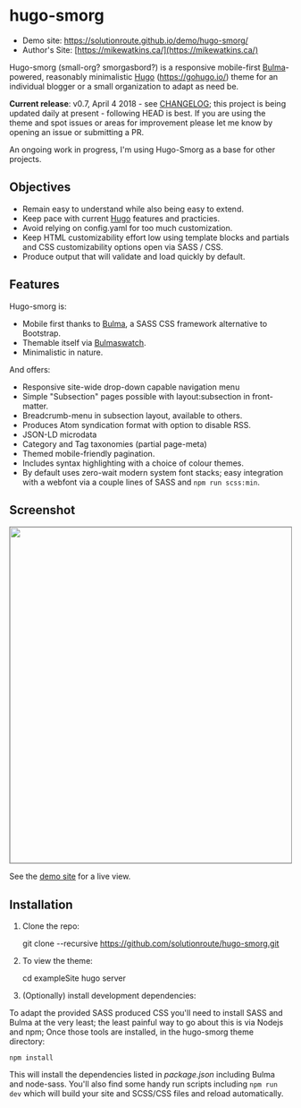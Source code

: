 # hugo-smorg 

* Demo site: https://solutionroute.github.io/demo/hugo-smorg/
* Author's Site: [https://mikewatkins.ca/](https://mikewatkins.ca/)

Hugo-smorg (small-org? smorgasbord?) is a responsive mobile-first
[Bulma][]-powered, reasonably minimalistic [Hugo][] (https://gohugo.io/) theme
for an individual blogger or a small organization to adapt as need be.

**Current release**: v0.7, April 4 2018 - see [CHANGELOG](./CHANGELOG.md); this
project is being updated daily at present - following HEAD is best. If you are
using the theme and spot issues or areas for improvement please let me know by
opening an issue or submitting a PR.

An ongoing work in progress, I'm using Hugo-Smorg as a base for other projects. 

## Objectives

* Remain easy to understand while also being easy to extend.
* Keep pace with current [Hugo][] features and practicies.
* Avoid relying on config.yaml for too much customization.
* Keep HTML customizability effort low using template blocks and partials and
  CSS customizability options open via SASS / CSS.
* Produce output that will validate and load quickly by default.

## Features

Hugo-smorg is:

* Mobile first thanks to [Bulma][], a SASS CSS framework alternative to
  Bootstrap.
* Themable itself via [Bulmaswatch][].
* Minimalistic in nature. 

And offers:

* Responsive site-wide drop-down capable navigation menu
* Simple "Subsection" pages possible with layout:subsection in front-matter.
* Breadcrumb-menu in subsection layout, available to others.
* Produces Atom syndication format with option to disable RSS.
* JSON-LD microdata
* Category and Tag taxonomies (partial page-meta)
* Themed mobile-friendly pagination.
* Includes syntax highlighting with a choice of colour themes.
* By default uses zero-wait modern system font stacks; easy integration with
  a webfont via a couple lines of SASS and `npm run scss:min`.

## Screenshot

<img src="https://raw.githubusercontent.com/solutionroute/hugo-smorg/master/images/tn.png" width="900" height="600" style="border: 1px solid grey">

See the [demo site][] for a live view.

## Installation

1. Clone the repo:

	git clone --recursive https://github.com/solutionroute/hugo-smorg.git

2. To view the theme:

	cd exampleSite
	hugo server

3. (Optionally) install development dependencies:

To adapt the provided SASS produced CSS you'll need to install SASS and Bulma
at the very least; the least painful way to go about this is via Nodejs and
npm; Once those tools are installed, in the hugo-smorg theme directory:

	npm install

This will install the dependencies listed in _package.json_ including Bulma and
node-sass. You'll also find some handy run scripts including `npm run dev`
which will build your site and SCSS/CSS files and reload automatically.

[Hugo]: https://gohugo.io/
[demo site]: https://solutionroute.github.io/hugo-smorg/exampleSite/
[Bulma]: https://bulma.io/ 
[Bulmaswatch]: https://jenil.github.io/bulmaswatch/
